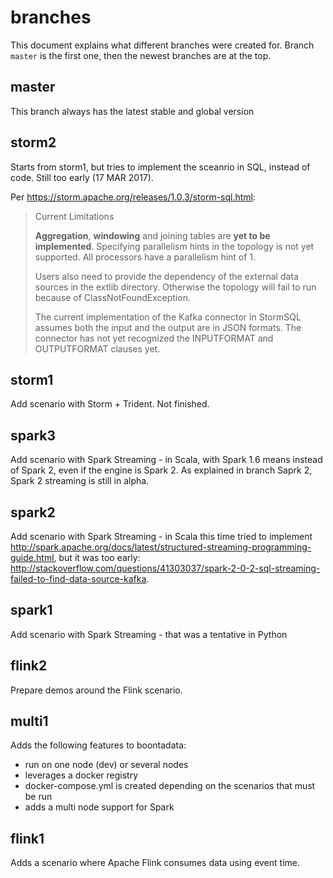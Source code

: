 # branches

This document explains what different branches were created for.
Branch `master` is the first one, then the newest branches are at the top.

## master

This branch always has the latest stable and global version

## storm2

Starts from storm1, but tries to implement the sceanrio in SQL, instead of code.
Still too early (17 MAR 2017). 

Per <https://storm.apache.org/releases/1.0.3/storm-sql.html>: 

> Current Limitations
>
> **Aggregation**, **windowing** and joining tables are **yet to be implemented**. Specifying parallelism hints in the topology is not yet supported. All processors have a parallelism hint of 1.
>
> Users also need to provide the dependency of the external data sources in the extlib directory. Otherwise the topology will fail to run because of ClassNotFoundException.
>
> The current implementation of the Kafka connector in StormSQL assumes both the input and the output are in JSON formats. The connector has not yet recognized the INPUTFORMAT and OUTPUTFORMAT clauses yet.

## storm1

Add scenario with Storm + Trident.
Not finished. 


## spark3

Add scenario with Spark Streaming - in Scala, with Spark 1.6 means instead of Spark 2, even if the engine is Spark 2.
As explained in branch Saprk 2, Spark 2 streaming is still in alpha.

## spark2

Add scenario with Spark Streaming - in Scala this time
tried to implement <http://spark.apache.org/docs/latest/structured-streaming-programming-guide.html>, but it was too early: <http://stackoverflow.com/questions/41303037/spark-2-0-2-sql-streaming-failed-to-find-data-source-kafka>.

## spark1

Add scenario with Spark Streaming - that was a tentative in Python

## flink2

Prepare demos around the Flink scenario. 


## multi1

Adds the following features to boontadata: 
- run on one node (dev) or several nodes
- leverages a docker registry
- docker-compose.yml is created depending on the scenarios that must be run
- adds a multi node support for Spark

## flink1

Adds a scenario where Apache Flink consumes data using event time.

